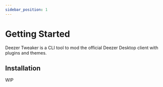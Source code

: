 ```yaml
---
sidebar_position: 1
---
```


# Getting Started

Deezer Tweaker is a CLI tool to mod the official Deezer Desktop client with plugins and themes.

## Installation

WIP
